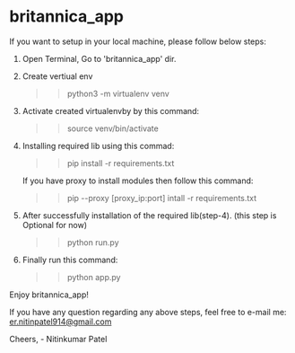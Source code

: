 # britannica_app


If you want to setup in your local machine, please follow below steps:

1) Open Terminal, Go to 'britannica_app' dir.

2) Create vertiual env
    >> python3 -m virtualenv venv

3) Activate created virtualenvby by this command:
    >> source venv/bin/activate

4) Installing required lib using this commad:
    >> pip install -r requirements.txt

    If you have proxy to install modules then follow this command:
    >> pip --proxy [proxy_ip:port] intall -r requirements.txt

5) After successfully installation of the required lib(step-4). (this step is Optional for now)
    >> python run.py

6) Finally run this command:
    >> python app.py

Enjoy britannica_app!

If you have any question regarding any above steps, feel free to e-mail me: er.nitinpatel914@gmail.com


Cheers,
    - Nitinkumar Patel
